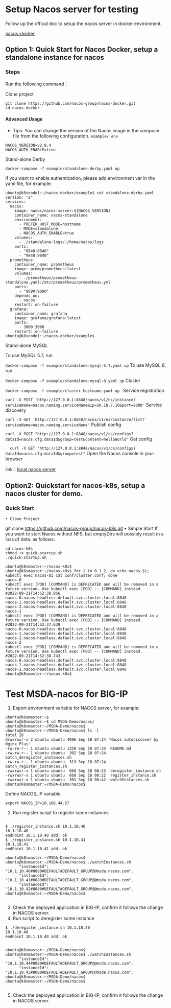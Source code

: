 # Setup Nacos server for testing

Follow up the offical doc to setup the nacos server in docker environment.

[nacos-docker](https://nacos.io/zh-cn/docs/quick-start-docker.html)

## Option 1: Quick Start for Nacos Docker, setup a standalone instance for nacos
### Steps

Run the following command：

Clone project

```
git clone https://github.com/nacos-group/nacos-docker.git
cd nacos-docker
```

#### Advanced Usage

* Tips: You can change the version of the Nacos image in the compose file from the following configuration.
  `example/.env`

```dotenv
NACOS_VERSION=v2.0.4
NACOS_AUTH_ENABLE=true
```

Stand-alone Derby

`docker-compose -f example/standalone-derby.yaml up`

If you want to enable authentication, please add environment var in the yaml file, for example:

```
ubuntu@k8snode1:~/nacos-docker/example$ cat standalone-derby.yaml 
version: "2"
services:
  nacos:
    image: nacos/nacos-server:${NACOS_VERSION}
    container_name: nacos-standalone
    environment:
      - PREFER_HOST_MODE=hostname
      - MODE=standalone
      - NACOS_AUTH_ENABLE=true
    volumes:
      - ./standalone-logs/:/home/nacos/logs
    ports:
      - "8848:8848"
      - "9848:9848"
  prometheus:
    container_name: prometheus
    image: prom/prometheus:latest
    volumes:
      - ./prometheus/prometheus-standalone.yaml:/etc/prometheus/prometheus.yml
    ports:
      - "9090:9090"
    depends_on:
      - nacos
    restart: on-failure
  grafana:
    container_name: grafana
    image: grafana/grafana:latest
    ports:
      - 3000:3000
    restart: on-failure
ubuntu@k8snode1:~/nacos-docker/example$ 

```

Stand-alone MySQL

To use MySQL 5.7, run

`docker-compose -f example/standalone-mysql-5.7.yaml up`
To use MySQL 8, run

`docker-compose -f example/standalone-mysql-8.yaml up`
Cluster

`docker-compose -f example/cluster-hostname.yaml up `
Service registration

`curl -X POST 'http://127.0.0.1:8848/nacos/v1/ns/instance?serviceName=nacos.naming.serviceName&ip=20.18.7.10&port=8080'`
Service discovery

`curl -X GET 'http://127.0.0.1:8848/nacos/v1/ns/instance/list?serviceName=nacos.naming.serviceName'`
Publish config

`curl -X POST "http://127.0.0.1:8848/nacos/v1/cs/configs?dataId=nacos.cfg.dataId&group=test&content=helloWorld"`
Get config

`  curl -X GET "http://127.0.0.1:8848/nacos/v1/cs/configs?dataId=nacos.cfg.dataId&group=test"`
Open the Nacos console in your browser

link：[local nacos server](http://127.0.0.1:8848/nacos/)

## Option2: Quickstart for nacos-k8s, setup a nacos cluster for demo.
### Quick Start
	• Clone Project
git clone https://github.com/nacos-group/nacos-k8s.git
	• Simple Start
If you want to start Nacos without NFS, but emptyDirs will possibly result in a loss of data. as follows:
```
cd nacos-k8s
chmod +x quick-startup.sh
./quick-startup.sh

ubuntu@k8smaster:~/nacos-k8s$ 
ubuntu@k8smaster:~/nacos-k8s$ for i in 0 1 2; do echo nacos-$i; kubectl exec nacos-$i cat conf/cluster.conf; done
nacos-0
kubectl exec [POD] [COMMAND] is DEPRECATED and will be removed in a future version. Use kubectl exec [POD] -- [COMMAND] instead.
#2022-09-21T14:52:38.056
nacos-0.nacos-headless.default.svc.cluster.local:8848
nacos-1.nacos-headless.default.svc.cluster.local:8848
nacos-2.nacos-headless.default.svc.cluster.local:8848
nacos-1
kubectl exec [POD] [COMMAND] is DEPRECATED and will be removed in a future version. Use kubectl exec [POD] -- [COMMAND] instead.
#2022-09-21T14:52:37.639
nacos-0.nacos-headless.default.svc.cluster.local:8848
nacos-1.nacos-headless.default.svc.cluster.local:8848
nacos-2.nacos-headless.default.svc.cluster.local:8848
nacos-2
kubectl exec [POD] [COMMAND] is DEPRECATED and will be removed in a future version. Use kubectl exec [POD] -- [COMMAND] instead.
#2022-09-21T14:52:38.743
nacos-0.nacos-headless.default.svc.cluster.local:8848
nacos-1.nacos-headless.default.svc.cluster.local:8848
nacos-2.nacos-headless.default.svc.cluster.local:8848
ubuntu@k8smaster:~/nacos-k8s$ 

```

# Test MSDA-nacos for BIG-IP

1. Export environment variable for NACOS server, for example:

```
ubuntu@k8smaster:~$ 
ubuntu@k8smaster:~$ cd MSDA-Demo/nacos/
ubuntu@k8smaster:~/MSDA-Demo/nacos$ 
ubuntu@k8smaster:~/MSDA-Demo/nacos$ ls -l
total 28
drwxrwxr-x 2 ubuntu ubuntu 4096 Sep 18 07:24 'Nacos autodiscover by Nginx Plus'
-rw-rw-r-- 1 ubuntu ubuntu 1258 Sep 18 07:24  README.md
-rw-rw-r-- 1 ubuntu ubuntu  302 Sep 18 07:24  batch_deregister_instances.sh
-rw-rw-r-- 1 ubuntu ubuntu  313 Sep 18 07:24  batch_register_instances.sh
-rwxrwxr-x 1 ubuntu ubuntu  668 Sep 18 08:23  deregister_instance.sh
-rwxrwxr-x 1 ubuntu ubuntu  668 Sep 18 08:22  register_instance.sh
-rwxrwxr-x 1 ubuntu ubuntu  301 Sep 18 08:42  watchInstances.sh
ubuntu@k8smaster:~/MSDA-Demo/nacos$ 

```
Define NACOS_IP variable.

`export NACOS_IP=10.108.44.57`

2. Run register script to register some instances

```

$ ./register_instance.sh 10.1.10.40
10.1.10.40
endPoint 10.1.10.40 add: ok
$ ./register_instance.sh 10.1.10.41
10.1.10.41
endPoint 10.1.10.41 add: ok

ubuntu@k8smaster:~/MSDA-Demo/nacos$ 
ubuntu@k8smaster:~/MSDA-Demo/nacos$ ./watchInstances.sh 
      "instanceId": "10.1.10.40#8080#DEFAULT#DEFAULT_GROUP@@msda.nacos.com",
      "instanceId": "10.1.10.41#8080#DEFAULT#DEFAULT_GROUP@@msda.nacos.com",
      "instanceId": "10.1.10.42#8080#DEFAULT#DEFAULT_GROUP@@msda.nacos.com",
ubuntu@k8smaster:~/MSDA-Demo/nacos$ 


```
3. Check the deployed application in BIG-IP, confirm it follows the change in NACOS server.
4. Run script to deregister some instance

```
$ ./deregister_instance.sh 10.1.10.40
10.1.10.40
endPoint 10.1.10.40 add: ok


ubuntu@k8smaster:~/MSDA-Demo/nacos$ 
ubuntu@k8smaster:~/MSDA-Demo/nacos$ ./watchInstances.sh 
      "instanceId": "10.1.10.44#8080#DEFAULT#DEFAULT_GROUP@@msda.nacos.com",
      "instanceId": "10.1.10.43#8080#DEFAULT#DEFAULT_GROUP@@msda.nacos.com",
ubuntu@k8smaster:~/MSDA-Demo/nacos$ 
ubuntu@k8smaster:~/MSDA-Demo/nacos$ 


```
5. Check the deployed application in BIG-IP, confirm it follows the change in NACOS server.
